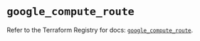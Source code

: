 # `google_compute_route`

Refer to the Terraform Registry for docs: [`google_compute_route`](https://registry.terraform.io/providers/hashicorp/google/6.9.0/docs/resources/compute_route).
